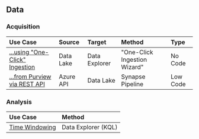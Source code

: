 ## Data

### Acquisition

  Use Case | Source | Target | Method | Type
  :----- | :----- | :----- | :----- | :-----
  [...using "One-Click" Ingestion](Data_OneClickIngestion.md) | Data Lake | Data Explorer | "One-Click Ingestion Wizard" | No Code<br>
  [...from Purview via REST API](Data_fromPurviewAPI.md) | Azure API | Data Lake | Synapse Pipeline | Low Code

### Analysis

  Use Case | Method
  :----- | :-----
  [Time Windowing](Data_TimeWindowing.md) | Data Explorer (KQL)
